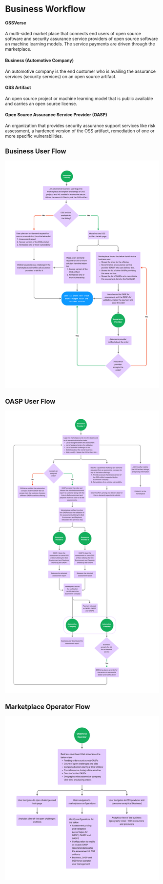 # Business Workflow

#### OSSVerse
A multi-sided market place that connects end users of open source software and security assurance service providers of open source software an machine learning models. The service payments are driven through the marketplace.

#### Business (Automotive Company)
An automotive company is the end customer who is availing the assurance services (security services) on an open source artifact. 

#### OSS Artifact
An open source project or machine learning model that is public available and carries an open source license.

#### Open Source Assurance Service Provider (OASP)
An organization that provides security assurance support services like risk assessment, a hardened version of the OSS artifact, remediation of one or more specific vulnerabilities.

## Business User Flow
![Business User Flow](/docs/images/business-flow.png)

## OASP User Flow
![OASP User Flow](/docs/images/oasp-flow.png)

## Marketplace Operator Flow
![Marketplace Operator Flow](/docs/images/marketplace-operator-flow.png)
